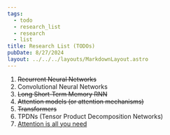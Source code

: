```yaml
---
tags:
  - todo
  - research_list
  - research
  - list
title: Research List (TODOs)
pubDate: 8/27/2024
layout: ../../../layouts/MarkdownLayout.astro
---
```


1. ~~Recurrent Neural Networks~~
2. Convolutional Neural Networks
3. ~~Long Short-Term Memory RNN~~
4. ~~Attention models (or attention mechanisms)~~
5. ~~Transformers~~
6. TPDNs (Tensor Product Decomposition Networks)
7. [Attention is all you need](https://arxiv.org/abs/1706.03762)